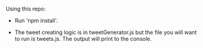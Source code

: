 Using this repo:
 
- Run 'npm install'. 

- The tweet creating logic is in tweetGenerator.js but the file you will want to run is tweets.js. The output will print to the console. 

